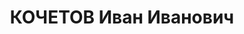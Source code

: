 ---
title: КОЧЕТОВ Иван Иванович
description: "1897 р., с. Кам'янка Куп'янського р-ну Харківської обл., українець,\
  \ з селян, позапартійний, освіта початкова, головнийінженер Дніпропетровського коксохімзаводу.\
  \ \n  28.11.1937 р.звинувачений у належності до к/рев. організації, розстріляний\
  \ 29.11.1937 р. \n  Реабілітований 25.11.1958 р."
---